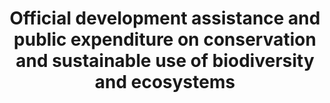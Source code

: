 ---
data_non_statistical: true
goal_meta_link: http://unstats.un.org/sdgs/files/metadata-compilation/Metadata-Goal-15.pdf
goal_meta_link_page: 26
graph: null
graph_status_notes: Assigned
graph_title: Official development assistance and public expenditure on conservation
  and sustainable use of biodiversity and ecosystems
graph_type: null
graph_type_description: null
has_metadata: false
indicator: 15.a.1
indicator_name: Official development assistance and public expenditure on conservation
  and sustainable use of biodiversity and ecosystems
indicator_variable: null
layout: indicator
permalink: /15-a-1/
published: true
reporting_status: notstarted
sdg_goal: 15
source_active_1: true
source_notes_1: null
source_title_1: null
target: Mobilize and significantly increase financial resources from all sources to
  conserve and sustainable use biodiversity and ecosystems.
target_id: 15.a
title: Official development assistance and public expenditure on conservation and
  sustainable use of biodiversity and ecosystems
un_custodial_agency: OECD, UNEP, World Bank
un_designated_tier: 1, 3
variable_description: null
variable_notes: null
---